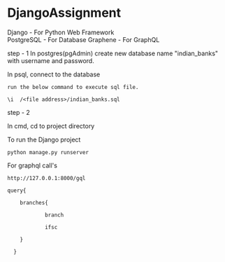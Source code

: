 # DjangoAssignment

Django - For Python Web Framework  
PostgreSQL - For Database
Graphene - For GraphQL

step - 1
  In postgres(pgAdmin) create new database name "indian_banks" with username and password.

  In psql, connect to the database 
  
    run the below command to execute sql file.
 
    \i  /<file address>/indian_banks.sql
    
step - 2

  In cmd, cd to project directory
  
  To run the Django project
    
    python manage.py runserver 
 
  For graphql call's
    
    http://127.0.0.1:8000/gql
    
    query{

        branches{

                branch

                ifsc

        }  

      }
